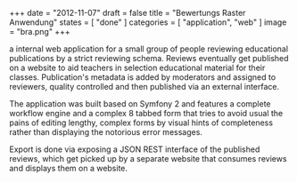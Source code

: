 +++
date = "2012-11-07"
draft = false
title = "Bewertungs Raster Anwendung"
states = [ "done" ]
categories = [ "application", "web" ]
image = "bra.png"
+++

a internal web application for a small group of people reviewing educational publications by a strict reviewing schema.
Reviews eventually get published on a website to aid teachers in selection educational material for their classes. Publication's metadata is added by moderators and assigned to reviewers, quality controlled and then published via an external interface.
<!--more-->
The application was built based on Symfony 2 and features a complete workflow engine and a complex 8 tabbed form that tries to avoid usual the pains of editing lengthy, complex forms by visual hints of completeness rather than displaying the notorious error messages.

Export is done via exposing a JSON REST interface of the published reviews, which get picked up by a separate website that consumes reviews and displays them on a website.

